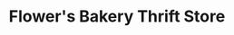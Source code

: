 ---
title: "Flower's Bakery Thrift Store"
url: /monroe/flowers-bakery-thrift-store/
shop: bakery
---